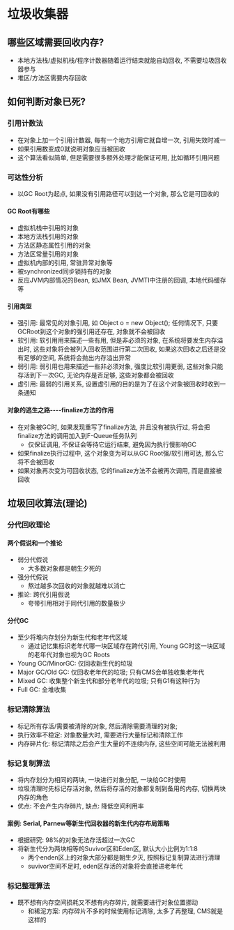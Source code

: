# 垃圾收集器

## 哪些区域需要回收内存?

* 本地方法栈/虚拟机栈/程序计数器随着运行结束就能自动回收, 不需要垃圾回收器参与
* 堆区/方法区需要内存回收

## 如何判断对象已死?

### 引用计数法

* 在对象上加一个引用计数器, 每有一个地方引用它就自增一次, 引用失效时减一
* 如果引用数变成0就说明对象应当被回收
* 这个算法看似简单, 但是需要很多额外处理才能保证可用, 比如循环引用问题

### 可达性分析

*  以GC Root为起点, 如果没有引用路径可以到达一个对象, 那么它是可回收的

#### GC Root有哪些

* 虚拟机栈中引用的对象
* 本地方法栈引用的对象
* 方法区静态属性引用的对象
* 方法区常量引用的对象
* 虚拟机内部的引用, 常驻异常对象等
* 被synchronized同步锁持有的对象
* 反应JVM内部情况的Bean, 如JMX Bean, JVMTI中注册的回调, 本地代码缓存等

#### 引用类型

* 强引用: 最常见的对象引用, 如 Object o = new Object(); 任何情况下, 只要GCRoot到这个对象的强引用还存在,  对象就不会被回收
* 软引用: 软引用用来描述一些有用, 但是非必须的对象, 在系统将要发生内存溢出时, 这些对象将会被列入回收范围进行第二次回收, 如果这次回收之后还是没有足够的空间, 系统将会抛出内存溢出异常
* 弱引用: 弱引用也用来描述一些非必须对象, 强度比软引用更弱, 这些对象只能存活到下一次GC, 无论内存是否足够, 这些对象都会被回收
* 虚引用: 最弱的引用关系, 设置虚引用的目的是为了在这个对象被回收时收到一条通知

#### 对象的逃生之路----finalize方法的作用

* 在对象被GC时, 如果发现重写了finalize方法, 并且没有被执行过, 将会把finalize方法的调用加入到F-Queue任务队列
  * 仅保证调用, 不保证会等待它运行结束, 避免因为执行慢影响GC
* 如果finalize执行过程中, 这个对象变为可以从GC Root强/软引用可达, 那么它将不会被回收
* 如果对象再次变为可回收状态, 它的finalize方法不会被再次调用, 而是直接被回收


## 垃圾回收算法(理论)

### 分代回收理论

#### 两个假说和一个推论

* 弱分代假说
  * 大多数对象都是朝生夕死的
* 强分代假说
  * 熬过越多次回收的对象就越难以消亡
* 推论: 跨代引用假说
  * 夸带引用相对于同代引用的数量极少

#### 分代GC

* 至少将堆内存划分为新生代和老年代区域
  * 通过记忆集标识老年代哪一块区域存在跨代引用, Young GC时这一块区域的老年代对象也视为GC Roots
* Young GC/MinorGC: 仅回收新生代的垃圾
* Major GC/Old GC: 仅回收老年代的垃圾; 只有CMS会单独收集老年代
* Mixed GC: 收集整个新生代和部分老年代的垃圾; 只有G1有这种行为
* Full GC: 全堆收集

### 标记清除算法

* 标记所有存活/需要被清除的对象, 然后清除需要清理的对象;
* 执行效率不稳定: 对象数量大时, 需要进行大量标记和清除工作
* 内存碎片化: 标记清除之后会产生大量的不连续内存, 这些空间可能无法被利用

### 标记复制算法

* 将内存划分为相同的两块, 一块进行对象分配, 一块给GC时使用
* 垃圾清理时先标记存活对象, 然后将存活的对象都复制到备用的内存, 切换两块内存的角色
* 优点: 不会产生内存碎片, 缺点: 降低空间利用率

#### 案例: Serial, Parnew等新生代回收器的新生代内存布局策略

* 根据研究: 98%的对象无法存活超过一次GC
* 将新生代分为两块相等的Suvivor区和Eden区, 默认大小比例为1:1:8
  * 两个enden区上的对象大部分都是朝生夕灭, 按照标记复制算法进行清理
  * suvivor空间不足时, eden区存活的对象将会直接进老年代

### 标记整理算法

* 既不想有内存空间损耗又不想有内存碎片, 就需要进行对象位置挪动
  * 和稀泥方案: 内存碎片不多的时候使用标记清除, 太多了再整理, CMS就是这样的
